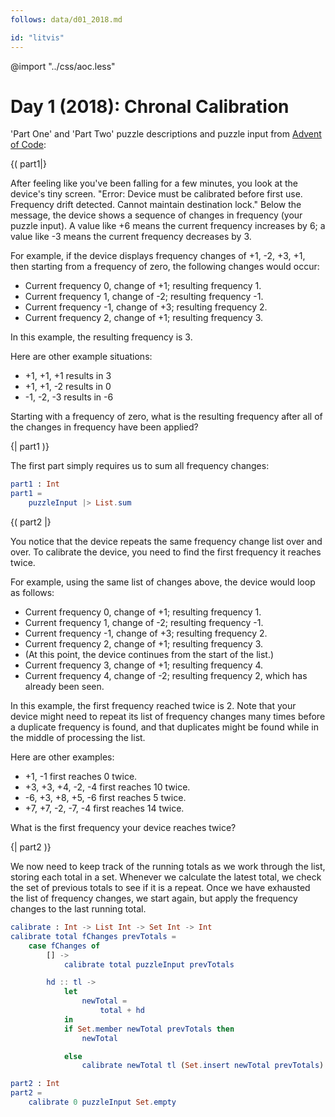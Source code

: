 ```yaml
---
follows: data/d01_2018.md

id: "litvis"
---
```


@import "../css/aoc.less"

# Day 1 (2018): Chronal Calibration

'Part One' and 'Part Two' puzzle descriptions and puzzle input from [Advent of Code](https://adventofcode.com/2018/day/1):

{( part1|}

After feeling like you've been falling for a few minutes, you look at the device's tiny screen. "Error: Device must be calibrated before first use. Frequency drift detected. Cannot maintain destination lock." Below the message, the device shows a sequence of changes in frequency (your puzzle input). A value like +6 means the current frequency increases by 6; a value like -3 means the current frequency decreases by 3.

For example, if the device displays frequency changes of +1, -2, +3, +1, then starting from a frequency of zero, the following changes would occur:

- Current frequency 0, change of +1; resulting frequency 1.
- Current frequency 1, change of -2; resulting frequency -1.
- Current frequency -1, change of +3; resulting frequency 2.
- Current frequency 2, change of +1; resulting frequency 3.

In this example, the resulting frequency is 3.

Here are other example situations:

- +1, +1, +1 results in 3
- +1, +1, -2 results in 0
- -1, -2, -3 results in -6

Starting with a frequency of zero, what is the resulting frequency after all of the changes in frequency have been applied?

{| part1 )}

The first part simply requires us to sum all frequency changes:

```elm {l r}
part1 : Int
part1 =
    puzzleInput |> List.sum
```

{( part2 |}

You notice that the device repeats the same frequency change list over and over. To calibrate the device, you need to find the first frequency it reaches twice.

For example, using the same list of changes above, the device would loop as follows:

- Current frequency 0, change of +1; resulting frequency 1.
- Current frequency 1, change of -2; resulting frequency -1.
- Current frequency -1, change of +3; resulting frequency 2.
- Current frequency 2, change of +1; resulting frequency 3.
- (At this point, the device continues from the start of the list.)
- Current frequency 3, change of +1; resulting frequency 4.
- Current frequency 4, change of -2; resulting frequency 2, which has already been seen.

In this example, the first frequency reached twice is 2. Note that your device might need to repeat its list of frequency changes many times before a duplicate frequency is found, and that duplicates might be found while in the middle of processing the list.

Here are other examples:

- +1, -1 first reaches 0 twice.
- +3, +3, +4, -2, -4 first reaches 10 twice.
- -6, +3, +8, +5, -6 first reaches 5 twice.
- +7, +7, -2, -7, -4 first reaches 14 twice.

What is the first frequency your device reaches twice?

{| part2 )}

We now need to keep track of the running totals as we work through the list, storing each total in a set. Whenever we calculate the latest total, we check the set of previous totals to see if it is a repeat. Once we have exhausted the list of frequency changes, we start again, but apply the frequency changes to the last running total.

```elm {l}
calibrate : Int -> List Int -> Set Int -> Int
calibrate total fChanges prevTotals =
    case fChanges of
        [] ->
            calibrate total puzzleInput prevTotals

        hd :: tl ->
            let
                newTotal =
                    total + hd
            in
            if Set.member newTotal prevTotals then
                newTotal

            else
                calibrate newTotal tl (Set.insert newTotal prevTotals)
```

```elm {l r}
part2 : Int
part2 =
    calibrate 0 puzzleInput Set.empty
```
